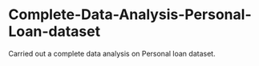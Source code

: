 # Complete-Data-Analysis-Personal-Loan-dataset
Carried out a complete data analysis on Personal loan dataset.
